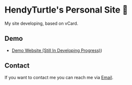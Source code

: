 # HendyTurtle's Personal Site 🐢

My site developing, based on vCard.

## Demo

* [Demo Website (Still In Developing Progress)](https://hendyturtle.site/))


## Contact

If you want to contact me you can reach me via [Email](mailto:hi@hendyturtle.site).
